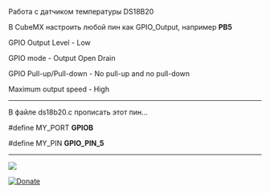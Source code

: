 Работа с датчиком температуры DS18B20

В CubeMX настроить любой пин как GPIO_Output, например **PB5**


GPIO Output Level - Low

GPIO mode - Output Open Drain

GPIO Pull-up/Pull-down - No pull-up and no pull-down

Maximum output speed - High

-------------------------------------------------------
В файле ds18b20.c прописать этот пин...

#define MY_PORT **GPIOB**

#define MY_PIN  **GPIO_PIN_5**

-------------------------------------------------------


![](https://github.com/stDstm/Example_STM32F103/blob/master/ds18b20/cubemx2.png)


[![Donate](https://istarik.ru/uploads/images/00/00/01/2020/04/12/ff1b11.png)](https://istarik.ru/don.html)

 
